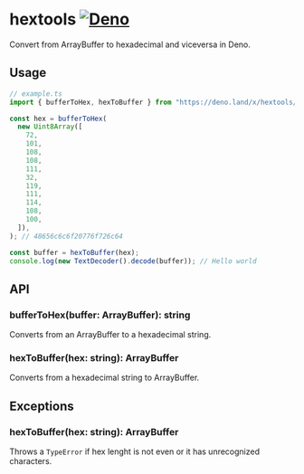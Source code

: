 # hextools [![Deno](https://github.com/sant123/hextools/actions/workflows/deno.yml/badge.svg)](https://github.com/sant123/hextools/actions/workflows/deno.yml)

Convert from ArrayBuffer to hexadecimal and viceversa in Deno.

## Usage

```ts
// example.ts
import { bufferToHex, hexToBuffer } from "https://deno.land/x/hextools/mod.ts";

const hex = bufferToHex(
  new Uint8Array([
    72,
    101,
    108,
    108,
    111,
    32,
    119,
    111,
    114,
    108,
    100,
  ]),
); // 48656c6c6f20776f726c64

const buffer = hexToBuffer(hex);
console.log(new TextDecoder().decode(buffer)); // Hello world
```

## API

### bufferToHex(buffer: ArrayBuffer): string

Converts from an ArrayBuffer to a hexadecimal string.

### hexToBuffer(hex: string): ArrayBuffer

Converts from a hexadecimal string to ArrayBuffer.

## Exceptions

### hexToBuffer(hex: string): ArrayBuffer

Throws a `TypeError` if hex lenght is not even or it has unrecognized
characters.
